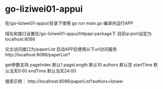 # go-liziwei01-appui

在/go-liziwei01-appui/目录下使用
go run main.go
编译并运行APP

域名和接口设置在/go-liziwei01-appui/httpapi package下
目前ip:port设定为
localhost:8086

论文访问接口为/paperList
启动APP后使用以下url访问服务
http://localhost:8086/paperList?

get参数支持
pageIndex       默认1
pageLength      默认10
authors         默认空
startTime       默认当天0:00
endTime         默认当天24:00

搜索示例：
http://localhost:8086/paperList?authors=liziwei